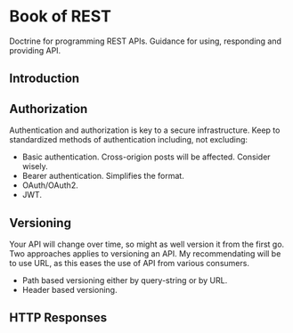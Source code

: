 # Book of REST
Doctrine for programming REST APIs. Guidance for using, responding and providing API.

## Introduction

## Authorization
Authentication and authorization is key to a secure infrastructure. Keep to standardized methods of authentication including, not excluding:

* Basic authentication. Cross-origion posts will be affected. Consider wisely.
* Bearer authentication. Simplifies the format.
* OAuth/OAuth2.
* JWT.

## Versioning
Your API will change over time, so might as well version it from the first go. Two approaches applies to versioning an API.
My recommendating will be to use URL, as this eases the use of API from various consumers.

* Path based versioning either by query-string or by URL. 
* Header based versioning.

## HTTP Responses 
